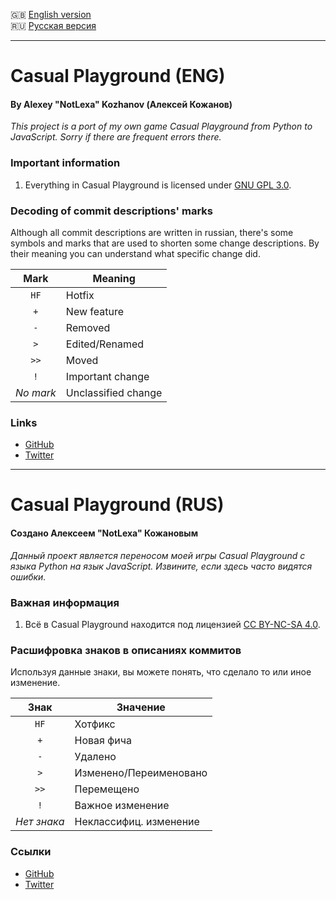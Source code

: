 :gb: [English version](#casual-playground-eng)\
:ru: [Русская версия](#casual-playground-rus)

____

# Casual Playground (ENG)
#### By Alexey "NotLexa" Kozhanov (Алексей Кожанов)

_This project is a port of my own game Casual Playground
from Python to JavaScript. Sorry if there are frequent errors there._

### Important information
1. Everything in Casual Playground is licensed under
   [GNU GPL 3.0](https://www.gnu.org/licenses/gpl-3.0.html).

### Decoding of commit descriptions' marks

Although all commit descriptions are written in russian, there's some
symbols and marks that are used to shorten some change descriptions.
By their meaning you can understand what specific change did.

|   Mark   | Meaning             |
| :------: | ------------------- |
|   `HF`   | Hotfix              |
|   `+`    | New feature         |
|   `-`    | Removed             |
|   `>`    | Edited/Renamed      |
|   `>>`   | Moved               |
|   `!`    | Important change    |
|_No mark_ | Unclassified change |

### Links

* [GitHub](https://github.com/NottLexa/Casual-Playground)
* [Twitter](https://twitter.com/NottLexa)

____

# Casual Playground (RUS)
#### Создано Алексеем "NotLexa" Кожановым

_Данный проект является переносом моей игры Casual Playground с языка
Python на язык JavaScript. Извините, если здесь часто видятся ошибки._

### Важная информация
1. Всё в Casual Playground находится под лицензией
   [CC BY-NC-SA 4.0](https://creativecommons.org/licenses/by-nc-sa/4.0/).

### Расшифровка знаков в описаниях коммитов

Используя данные знаки, вы можете понять, что сделало то или иное
изменение.

|   Знак    | Значение               |
| :-------: | ---------------------- |
|   `HF`    | Хотфикс                |
|   `+`     | Новая фича             |
|   `-`     | Удалено                |
|   `>`     | Изменено/Переименовано |
|   `>>`    | Перемещено             |
|   `!`     | Важное изменение       |
|_Нет знака_| Неклассифиц. изменение |

### Ссылки

* [GitHub](https://github.com/NottLexa/Casual-Playground)
* [Twitter](https://twitter.com/NottLexa)